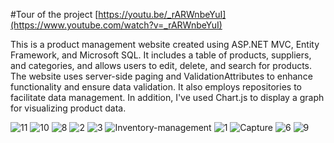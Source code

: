 
#Tour of the project
[https://youtu.be/_rARWnbeYuI](https://www.youtube.com/watch?v=_rARWnbeYuI)

This is a product management website created using ASP.NET MVC, Entity Framework, and Microsoft SQL. It includes a table of products, suppliers, and categories, and allows users to edit, delete, and search for products. The website uses server-side paging and ValidationAttributes to enhance functionality and ensure data validation. It also employs repositories to facilitate data management. In addition, I've used Chart.js to display a graph for visualizing product data. 



![11](https://user-images.githubusercontent.com/108368506/221858926-fa9d6ad7-7a37-4be7-9935-408b94b4b033.PNG)
![10](https://user-images.githubusercontent.com/108368506/221858929-da978752-f219-404f-8163-b528e6449e51.PNG)
![8](https://user-images.githubusercontent.com/108368506/221858932-731a3a1c-a8c9-4199-9ff2-1538ae0d127b.PNG)
![2](https://user-images.githubusercontent.com/108368506/221858934-92846a8b-6ef9-48d8-8658-794552ee112c.PNG)
![3](https://user-images.githubusercontent.com/108368506/221858936-a0970074-a7a3-481d-89b6-85645e4645ea.PNG)
![Inventory-management](https://user-images.githubusercontent.com/108368506/221858937-ff475590-992d-48a4-b091-d75f48c55c83.png)
![1](https://user-images.githubusercontent.com/108368506/221858943-381e4fe9-c715-40af-bcb9-e66f36d60cce.PNG)
![Capture](https://user-images.githubusercontent.com/108368506/221858945-25ce58f7-4738-488a-a834-2bcccf009812.PNG)
![6](https://user-images.githubusercontent.com/108368506/221858948-bd59be61-7a15-4ee9-a757-e9dbce167c61.PNG)
![9](https://user-images.githubusercontent.com/108368506/221858951-86eeb2be-7afe-445e-a2e0-8fb19835573f.PNG)
